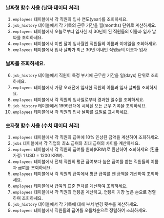 ### 날짜형 함수 사용 (날짜 데이터 처리)

1. `employees` 테이블에서 각 직원의 입사 연도(year)를 조회하세요.
2. `job_history` 테이블에서 각 기록의 근무 기간을 월(months) 단위로 계산하세요.
3. `employees` 테이블에서 오늘로부터 입사한 지 30년이 된 직원들의 이름과 입사 날짜를 조회하세요.
4. `employees` 테이블에서 이번 달이 입사월인 직원들의 이름과 이메일을 조회하세요.
5. `employees` 테이블에서 입사 날짜가 최근 30년 이내인 직원들의 이름과 입사

### 날짜를 조회하세요.

6. `job_history` 테이블에서 직원이 특정 부서에 근무한 기간을 일(days) 단위로 조회하세요.
7. `employees` 테이블에서 가장 오래전에 입사한 직원의 이름과 입사 날짜를 조회하세요.
8. `employees` 테이블에서 각 직원의 입사일로부터 경과한 일수를 조회하세요.
9. `job_history` 테이블에서 1999년대에 시작된 모든 근무 기록을 조회하세요.
10. `employees` 테이블에서 각 직원의 입사 날짜를 요일로 표시하세요.

### 숫자형 함수 사용 (수치 데이터 처리)

1. `employees` 테이블에서 각 직원의 급여에 10% 인상된 금액을 계산하여 조회하세요.
2. `jobs` 테이블에서 각 직업의 최소 급여와 최대 급여의 차이를 계산하세요.
3. `employees` 테이블에서 각 직원의 급여를 원화(KRW)로 환산하여 조회하세요 (환율 가정: 1 USD = 1200 KRW).
4. `employees` 테이블에서 전체 직원의 평균 급여보다 높은 급여를 받는 직원들의 이름과 급여를 조회하세요.
5. `employees` 테이블에서 각 직원의 급여에서 평균 급여를 뺀 금액을 계산하여 조회하세요.
6. `employees` 테이블에서 급여의 표준 편차를 계산하여 조회하세요.
7. `employees` 테이블에서 각 직원의 연봉을 계산하고, 연봉이 가장 높은 순으로 정렬하여 조회하세요.
8. `job_history` 테이블에서 각 기록에 대해 부서 변경 횟수를 계산하세요.
9. `employees` 테이블에서 직원들의 급여를 오름차순으로 정렬하여 조회하세요.

